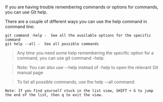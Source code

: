 If you are having trouble remembering commands or options for commands, you can use Git help.

There are a couple of different ways you can use the help command in command line:

    git command -help -  See all the available options for the specific command
    git help --all -  See all possible commands

> Any time you need some help remembering the specific option for a command, you can use git command -help:

> Note: You can also use --help instead of -help to open the relevant Git manual page

> To list all possible commands, use the help --all command:

    Note: If you find yourself stuck in the list view, SHIFT + G to jump the end of the list, then q to exit the view.